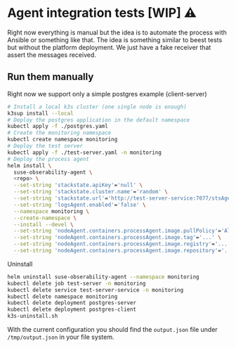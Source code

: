 # Agent integration tests [WIP] ⚠️

Right now everything is manual but the idea is to automate the process with Ansible or something like that.
The idea is something similar to beest tests but without the platform deployment. We just have a fake receiver that assert the messages received.

## Run them manually

Right now we support only a simple postgres example (client-server)

```bash
# Install a local k3s cluster (one single node is enough)
k3sup install --local
# Deploy the postgres application in the default namespace
kubectl apply -f ./postgres.yaml
# Create the monitoring namespace
kubectl create namespace monitoring
# Deploy the test server
kubectl apply -f ./test-server.yaml -n monitoring
# Deploy the process agent
helm install \
  suse-obserability-agent \
  <repo> \
  --set-string 'stackstate.apiKey'='null' \
  --set-string 'stackstate.cluster.name'='random' \
  --set-string 'stackstate.url'='http://test-server-service:7077/stsAgent' \
  --set-string 'logsAgent.enabled'='false' \
  --namespace monitoring \
  --create-namespace \
  --install --devel \
  --set-string 'nodeAgent.containers.processAgent.image.pullPolicy'='Always' \
  --set-string 'nodeAgent.containers.processAgent.image.tag'='...' \
  --set-string 'nodeAgent.containers.processAgent.image.registry'='...' \
  --set-string 'nodeAgent.containers.processAgent.image.repository'='...'
```

Uninstall

```bash
helm uninstall suse-obserability-agent --namespace monitoring
kubectl delete job test-server -n monitoring
kubectl delete service test-server-service -n monitoring
kubectl delete namespace monitoring
kubectl delete deployment postgres-server
kubectl delete deployment postgres-client
k3s-uninstall.sh
```

With the current configuration you should find the `output.json` file under `/tmp/output.json` in your file system.
